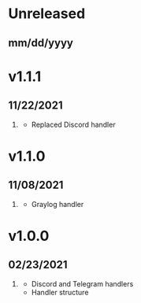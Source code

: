 # Unreleased
## mm/dd/yyyy

# v1.1.1
## 11/22/2021

1. [](#improved)
   * Replaced Discord handler

# v1.1.0
## 11/08/2021

1. [](#new)
    * Graylog handler

# v1.0.0
##  02/23/2021

1. [](#new)
    * Discord and Telegram handlers
    * Handler structure
